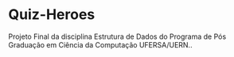# Quiz-Heroes
Projeto Final da disciplina Estrutura de Dados do Programa de Pós Graduação em Ciência da Computação UFERSA/UERN..
